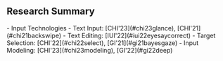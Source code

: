 <h2 id="personal">Research Summary</h2>
- Input Technologies
    - Text Input: [CHI'23](#chi23glance), [CHI'21](#chi21backswipe)
    - Text Editing: [IUI'22](#iui22eyesaycorrect)
    - Target Selection: [CHI'22](#chi22select), [GI'21](#gi21bayesgaze)
- Input Modeling: [CHI'23](#chi23modeling), [GI'22](#gi22deep)
